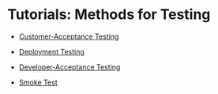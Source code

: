# Tutorials: Methods for Testing

* [Customer-Acceptance Testing](tutorials/customer_acceptance.md)

* [Deployment Testing](tutorials/working_with_developers.md#tutorial-deployment-testing)

* [Developer-Acceptance Testing](tutorials/working_with_developers.md#tutorial-developer-acceptance-testing)

* [Smoke Test](tutorials/smoke_test.md)
